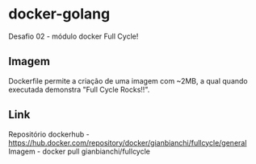 # docker-golang
Desafio 02 - módulo docker Full Cycle!

## Imagem
Dockerfile permite a criação de uma imagem com ~2MB, a qual quando executada demonstra "Full Cycle Rocks!!".

## Link
Repositório dockerhub - https://hub.docker.com/repository/docker/gianbianchi/fullcycle/general <br/>
Imagem - docker pull gianbianchi/fullcycle
